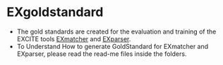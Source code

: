 # EXgoldstandard
* The gold standards are created for the evaluation and training of the EXCITE tools [EXmatcher](https://github.com/exciteproject/EXmatcher) and [EXparser](https://github.com/exciteproject/Exparser).
* To Understand How to generate GoldStandard for EXmatcher and EXparser, please read the read-me files inside the folders.
